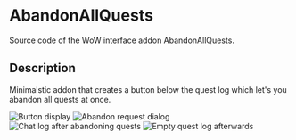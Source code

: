 # AbandonAllQuests

Source code of the WoW interface addon AbandonAllQuests.

## Description

Minimalstic addon that creates a button below the quest log which let's you abandon all quests at once.

![Button display](https://raw.githubusercontent.com/olescheller/AbandonAllQuests/main/img/1_showcase_button.png)
![Abandon request dialog](https://raw.githubusercontent.com/olescheller/AbandonAllQuests/main/img/2_showcase_dialog.png)
![Chat log after abandoning quests](https://raw.githubusercontent.com/olescheller/AbandonAllQuests/main/img/3_showcase_chatlog.png)
![Empty quest log afterwards](https://raw.githubusercontent.com/olescheller/AbandonAllQuests/main/img/4_showcase_emptyquestlog.png)